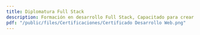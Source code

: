 ```yaml
---
title: Diplomatura Full Stack
description: Formación en desarrollo Full Stack, Capacitado para crear aplicaciones web, desde el frontend hasta el backend, aplicando buenas prácticas y metodologías ágiles.
pdf: "/public/files/Certificaciones/Certificado Desarrollo Web.png"
---
```


